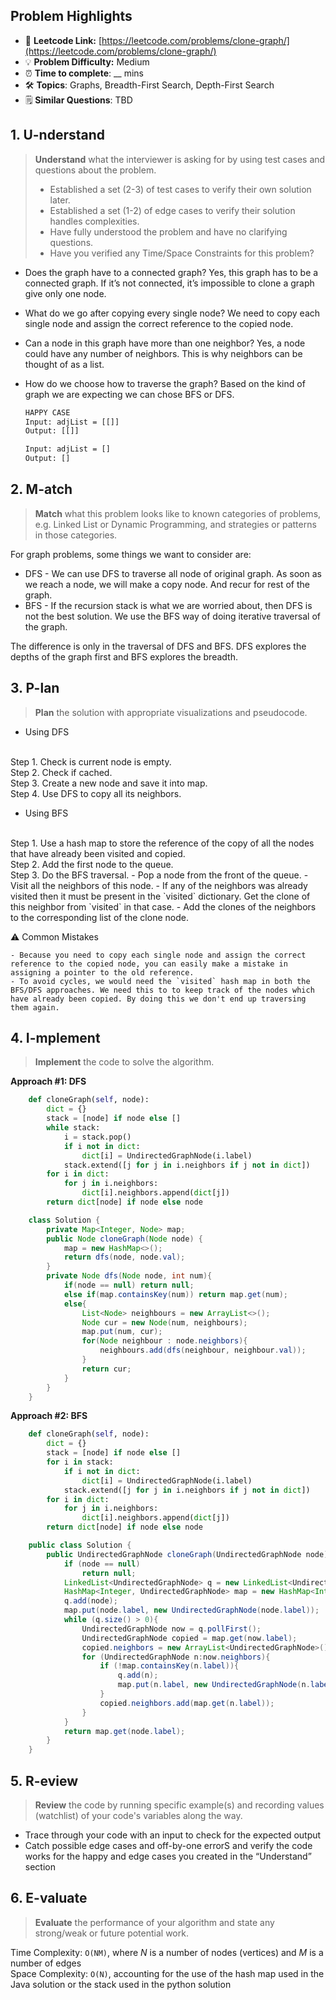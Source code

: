 ## Problem Highlights

* 🔗 **Leetcode Link:** [https://leetcode.com/problems/clone-graph/](https://leetcode.com/problems/clone-graph/)
* 💡 **Problem Difficulty:** Medium
* ⏰ **Time to complete**: __ mins
* 🛠️ **Topics**: Graphs, Breadth-First Search, Depth-First Search
* 🗒️ **Similar Questions**: TBD

## 1. **U-nderstand**

> **Understand** what the interviewer is asking for by using test cases and questions about the problem.
> 
> - Established a set (2-3) of test cases to verify their own solution later.
> - Established a set (1-2) of edge cases to verify their solution handles complexities.
> - Have fully understood the problem and have no clarifying questions.
> - Have you verified any Time/Space Constraints for this problem?

- Does the graph have to a connected graph?
Yes, this graph has to be a connected graph. If it’s not connected, it’s impossible to clone a graph give only one node.
    
- What do we go after copying every single node?
We need to copy each single node and assign the correct reference to the copied node.
    
- Can a node in this graph have more than one neighbor?
Yes, a node could have any number of neighbors. This is why neighbors can be thought of as a list.
    
- How do we choose how to traverse the graph?
Based on the kind of graph we are expecting we can chose BFS or DFS. 
    
    ```markdown
    HAPPY CASE
    Input: adjList = [[]]
    Output: [[]]
    
    Input: adjList = []
    Output: []
    ```
    
## 2. M-atch

> **Match** what this problem looks like to known categories of problems, e.g. Linked List or Dynamic Programming, and strategies or patterns in those categories.
    
For graph problems, some things we want to consider are:
    
- DFS - We can use DFS to traverse all node of original graph. As soon as we reach a node, we will make a copy node. And recur for rest of the graph.
- BFS - If the recursion stack is what we are worried about, then DFS is not the best solution. We use the BFS way of doing iterative traversal of the graph.

The difference is only in the traversal of DFS and BFS. DFS explores the depths of the graph first and BFS explores the breadth. 

## 3. P-lan
    
> **Plan** the solution with appropriate visualizations and pseudocode.

- Using DFS
<br>
Step 1. Check is current node is empty.
<br>
Step 2. Check if cached.
<br>
Step 3. Create a new node and save it into map.
<br>
Step 4. Use DFS to copy all its neighbors.


- Using BFS
<br>
Step 1. Use a hash map to store the reference of the copy of all the nodes that have already been visited and copied. 
<br>
Step 2. Add the first node to the queue. 
<br>
Step 3. Do the BFS traversal.
            - Pop a node from the front of the queue.
            - Visit all the neighbors of this node.
            - If any of the neighbors was already visited then it must be present in the `visited` dictionary. Get the clone of this neighbor from `visited` in that case.
            - Add the clones of the neighbors to the corresponding list of the clone node.
<br>
   
⚠️ Common Mistakes
    
    - Because you need to copy each single node and assign the correct reference to the copied node, you can easily make a mistake in assigning a pointer to the old reference.
    - To avoid cycles, we would need the `visited` hash map in both the BFS/DFS approaches. We need this to to keep track of the nodes which have already been copied. By doing this we don't end up traversing them again.

## 4. I-mplement

> **Implement** the code to solve the algorithm.

**Approach #1: DFS**

```python
    def cloneGraph(self, node):
        dict = {}
        stack = [node] if node else []
        while stack:
            i = stack.pop()
            if i not in dict:
                dict[i] = UndirectedGraphNode(i.label)
            stack.extend([j for j in i.neighbors if j not in dict])
        for i in dict:
            for j in i.neighbors:
                dict[i].neighbors.append(dict[j])
        return dict[node] if node else node
```    
```java 
    class Solution {
        private Map<Integer, Node> map;
        public Node cloneGraph(Node node) {
            map = new HashMap<>();
            return dfs(node, node.val);
        }
        private Node dfs(Node node, int num){
            if(node == null) return null;
            else if(map.containsKey(num)) return map.get(num);
            else{
                List<Node> neighbours = new ArrayList<>();
                Node cur = new Node(num, neighbours);
                map.put(num, cur);
                for(Node neighbour : node.neighbors){
                    neighbours.add(dfs(neighbour, neighbour.val));
                }
                return cur;
            }
        }
    }
```

**Approach #2: BFS**

```python 
    def cloneGraph(self, node):
        dict = {}
        stack = [node] if node else []
        for i in stack:
            if i not in dict:
                dict[i] = UndirectedGraphNode(i.label)
            stack.extend([j for j in i.neighbors if j not in dict])
        for i in dict:
            for j in i.neighbors:
                dict[i].neighbors.append(dict[j])
        return dict[node] if node else node
```
```java
    public class Solution {
        public UndirectedGraphNode cloneGraph(UndirectedGraphNode node) {
            if (node == null)
                return null;
            LinkedList<UndirectedGraphNode> q = new LinkedList<UndirectedGraphNode>();
            HashMap<Integer, UndirectedGraphNode> map = new HashMap<Integer, UndirectedGraphNode>();
            q.add(node);
            map.put(node.label, new UndirectedGraphNode(node.label));
            while (q.size() > 0){
                UndirectedGraphNode now = q.pollFirst();
                UndirectedGraphNode copied = map.get(now.label);
                copied.neighbors = new ArrayList<UndirectedGraphNode>();
                for (UndirectedGraphNode n:now.neighbors){
                    if (!map.containsKey(n.label)){
                        q.add(n);
                        map.put(n.label, new UndirectedGraphNode(n.label));
                    }
                    copied.neighbors.add(map.get(n.label));
                }
            }
            return map.get(node.label);
        }
    }
```
    
## 5. R-eview
    
> **Review** the code by running specific example(s) and recording values (watchlist) of your code's variables along the way.

- Trace through your code with an input to check for the expected output
- Catch possible edge cases and off-by-one errorS and verify the code works for the happy and edge cases you created in the “Understand” section

    
## 6. E-valuate

> **Evaluate** the performance of your algorithm and state any strong/weak or future potential work.

Time Complexity: `O(NM)`, where *N* is a number of nodes (vertices) and *M* is a number of edges
<br>
Space Complexity: `O(N)`, accounting for the use of the hash map used in the Java solution or the stack used in the python solution